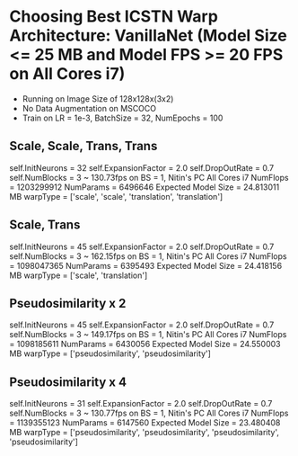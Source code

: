 # Choosing Best ICSTN Warp Architecture: VanillaNet (Model Size <= 25 MB and Model FPS >= 20 FPS on All Cores i7)
- Running on Image Size of 128x128x(3x2)
- No Data Augmentation on MSCOCO
- Train on  LR = 1e-3, BatchSize = 32, NumEpochs = 100

## Scale, Scale, Trans, Trans
self.InitNeurons = 32
self.ExpansionFactor = 2.0
self.DropOutRate = 0.7
self.NumBlocks = 3
~ 130.73fps on BS = 1, Nitin's PC All Cores i7
NumFlops = 1203299912
NumParams = 6496646
Expected Model Size = 24.813011 MB
warpType = ['scale', 'scale', 'translation', 'translation']

## Scale, Trans
self.InitNeurons = 45
self.ExpansionFactor = 2.0
self.DropOutRate = 0.7
self.NumBlocks = 3
~ 162.15fps on BS = 1, Nitin's PC All Cores i7
NumFlops = 1098047365
NumParams = 6395493
Expected Model Size = 24.418156 MB
warpType = ['scale', 'translation']

## Pseudosimilarity x 2
self.InitNeurons = 45
self.ExpansionFactor = 2.0
self.DropOutRate = 0.7
self.NumBlocks = 3
~ 149.17fps on BS = 1, Nitin's PC All Cores i7
NumFlops = 1098185611
NumParams = 6430056
Expected Model Size = 24.550003 MB
warpType = ['pseudosimilarity', 'pseudosimilarity']

## Pseudosimilarity x 4
self.InitNeurons = 31
self.ExpansionFactor = 2.0
self.DropOutRate = 0.7
self.NumBlocks = 3
~ 130.77fps on BS = 1, Nitin's PC All Cores i7
NumFlops = 1139355123
NumParams = 6147560
Expected Model Size = 23.480408 MB
warpType = ['pseudosimilarity', 'pseudosimilarity', 'pseudosimilarity', 'pseudosimilarity']

<!-- 

# VanillaNet (Model Size <= 2.5 MB and <=25 MB)

## Smaller x2 PS
self.InitNeurons = 26
self.ExpansionFactor = 2.0
self.DropOutRate = 0.7
self.NumBlocks = 3

~ 270fps on BS = 1, Nitin's PC GPU = 0
NumFlops = 197530233
NumParams = 625462
Expected Model Size = 2.391899 MB
warpType = ['pseudosimilarity', 'pseudosimilarity']

## Larger x2 PS
self.InitNeurons = 35
self.ExpansionFactor = 3.0
self.DropOutRate = 0.7
~ 215fps on BS = 1, Nitin's PC GPU = 0
NumFlops = 1023506271
NumParams = 6433776
Expected Model Size = 24.564270 MB
warpType = ['pseudosimilarity', 'pseudosimilarity']

## Larger x4 PS
self.InitNeurons = 24
self.ExpansionFactor = 3.0
self.DropOutRate = 0.7
~ 180fps on BS = 1, Nitin's PC GPU = 0
NumFlops = 986942303
NumParams = 6178188
Expected Model Size = 23.597214 MB
warpType = ['pseudosimilarity', 'pseudosimilarity', 'pseudosimilarity', 'pseudosimilarity']

## Larger x2 (Scale, Trans)
self.InitNeurons = 35
self.ExpansionFactor = 3.0
self.DropOutRate = 0.7
~ 195fps on BS = 1, Nitin's PC GPU = 0
NumFlops = 1022950605
NumParams = 6294858
Expected Model Size = 24.034340 MB
warpType = ['scale', 'translation']

## Larger x4 (Scale, Scale, Trans, Trans)
self.InitNeurons = 12
self.ExpansionFactor = 1.9
self.DropOutRate = 0.7
self.NumBlocks = 3
~ 170fps on BS = 1, Nitin's PC GPU = 0
NumFlops = 986180244
NumParams = 5987670
Expected Model Size = 22.870445 MB
warpType = ['scale', 'scale', 'translation', 'translation']

Choose best from above. 

# SqueezeNet 
Speed calculated as best of 1000 runs
## Smaller (Model FPS >= 200 FPS on All Cores i7, and Model Size <= 2.5 MB)
self.InitNeurons = 4
self.ExpansionFactor = 1.42
self.DropOutRate = 0.7
warpType = ['pseudosimilarity', 'pseudosimilarity']
NumFlops = 65174577
NumParams = 401246
Expected Model Size = 1.530754 MB
~ 199.07fps on BS = 1, Nitin's PC CPU All Cores

## Larger (Model FPS >= 20 FPS on All Cores i7, and Model Size <= 25 MB)
self.InitNeurons = 16
self.ExpansionFactor = 1.5
self.DropOutRate = 0.7
warpType = ['pseudosimilarity', 'pseudosimilarity']
NumFlops = 7799809633
NumParams = 6082914
Expected Model Size = 23.205086 MB
~ 31.70fps on BS = 1, Nitin's PC CPU All Cores


# ResNet 
Speed calculated as best of 1000 runs
## Smaller (Model FPS >= 200 FPS on All Cores i7, and Model Size <= 2.5 MB)
NumRes = 4
self.InitNeurons = 15
self.ExpansionFactor = 1.5
self.DropOutRate = 0.7
warpType = ['pseudosimilarity', 'pseudosimilarity']
NumFlops = 161618397
NumParams = 611100
Expected Model Size = 2.337128 MB
~ 223.63fps on BS = 1, Nitin's PC CPU All Cores

## Larger (Model FPS >= 20 FPS on All Cores i7, and Model Size <= 25 MB)
NumRes = 4
self.InitNeurons = 16
self.ExpansionFactor = 2
self.DropOutRate = 0.7
warpType = ['pseudosimilarity', 'pseudosimilarity']
NumFlops = 485211389
NumParams = 6317446
Expected Model Size = 24.114525 MB
~ 174.03fps on BS = 1, Nitin's PC CPU All Cores -->